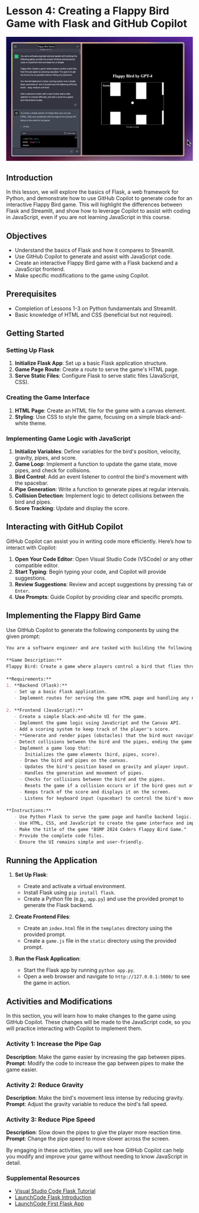 # Lesson 4: Creating a Flappy Bird Game with Flask and GitHub Copilot

![Flappy Bird Inspiration Game Demo](./flappybirdgame.png)

## Introduction
In this lesson, we will explore the basics of Flask, a web framework for Python, and demonstrate how to use GitHub Copilot to generate code for an interactive Flappy Bird game. This will highlight the differences between Flask and Streamlit, and show how to leverage Copilot to assist with coding in JavaScript, even if you are not learning JavaScript in this course.

## Objectives
- Understand the basics of Flask and how it compares to Streamlit.
- Use GitHub Copilot to generate and assist with JavaScript code.
- Create an interactive Flappy Bird game with a Flask backend and a JavaScript frontend.
- Make specific modifications to the game using Copilot.

## Prerequisites
- Completion of Lessons 1-3 on Python fundamentals and Streamlit.
- Basic knowledge of HTML and CSS (beneficial but not required).

## Getting Started

### Setting Up Flask
1. **Initialize Flask App**: Set up a basic Flask application structure.
2. **Game Page Route**: Create a route to serve the game's HTML page.
3. **Serve Static Files**: Configure Flask to serve static files (JavaScript, CSS).

### Creating the Game Interface
1. **HTML Page**: Create an HTML file for the game with a canvas element.
2. **Styling**: Use CSS to style the game, focusing on a simple black-and-white theme.

### Implementing Game Logic with JavaScript
1. **Initialize Variables**: Define variables for the bird's position, velocity, gravity, pipes, and score.
2. **Game Loop**: Implement a function to update the game state, move pipes, and check for collisions.
3. **Bird Control**: Add an event listener to control the bird's movement with the spacebar.
4. **Pipe Generation**: Write a function to generate pipes at regular intervals.
5. **Collision Detection**: Implement logic to detect collisions between the bird and pipes.
6. **Score Tracking**: Update and display the score.

## Interacting with GitHub Copilot
GitHub Copilot can assist you in writing code more efficiently. Here’s how to interact with Copilot:

1. **Open Your Code Editor**: Open Visual Studio Code (VSCode) or any other compatible editor.
2. **Start Typing**: Begin typing your code, and Copilot will provide suggestions.
3. **Review Suggestions**: Review and accept suggestions by pressing `Tab` or `Enter`.
4. **Use Prompts**: Guide Copilot by providing clear and specific prompts.

## Implementing the Flappy Bird Game
Use GitHub Copilot to generate the following components by using the given prompt:

```md
You are a software engineer and are tasked with building the following game using Python Flask as the backend and JavaScript for the frontend.

**Game Description:**
Flappy Bird: Create a game where players control a bird that flies through pipes by pressing the spacebar. The goal is to get the bird as far as possible without hitting any obstacles.

**Requirements:**
1. **Backend (Flask):**
   - Set up a basic Flask application.
   - Implement routes for serving the game HTML page and handling any necessary game data.

2. **Frontend (JavaScript):**
   - Create a simple black-and-white UI for the game.
   - Implement the game logic using JavaScript and the Canvas API.
   - Add a scoring system to keep track of the player's score.
   - **Generate and render pipes (obstacles) that the bird must navigate through. Ensure the pipes move from right to left across the screen and are spaced out at regular intervals.**
   - Detect collisions between the bird and the pipes, ending the game if a collision occurs.
   - Implement a game loop that:
     - Initializes the game elements (bird, pipes, score).
     - Draws the bird and pipes on the canvas.
     - Updates the bird's position based on gravity and player input.
     - Handles the generation and movement of pipes.
     - Checks for collisions between the bird and the pipes.
     - Resets the game if a collision occurs or if the bird goes out of bounds.
     - Keeps track of the score and displays it on the screen.
     - Listens for keyboard input (spacebar) to control the bird's movement.

**Instructions:**
   - Use Python Flask to serve the game page and handle backend logic.
   - Use HTML, CSS, and JavaScript to create the game interface and implement the game mechanics.
   - Make the title of the game "BSMP 2024 Coders Flappy Bird Game."
   - Provide the complete code files.
   - Ensure the UI remains simple and user-friendly.
```

## Running the Application
1. **Set Up Flask**:
   - Create and activate a virtual environment.
   - Install Flask using `pip install flask`.
   - Create a Python file (e.g., `app.py`) and use the provided prompt to generate the Flask backend.

2. **Create Frontend Files**:
   - Create an `index.html` file in the `templates` directory using the provided prompt.
   - Create a `game.js` file in the `static` directory using the provided prompt.

3. **Run the Flask Application**:
   - Start the Flask app by running `python app.py`.
   - Open a web browser and navigate to `http://127.0.0.1:5000/` to see the game in action.

## Activities and Modifications
In this section, you will learn how to make changes to the game using GitHub Copilot. These changes will be made to the JavaScript code, so you will practice interacting with Copilot to implement them.

### Activity 1: Increase the Pipe Gap
**Description**: Make the game easier by increasing the gap between pipes.
**Prompt**: Modify the code to increase the gap between pipes to make the game easier.

### Activity 2: Reduce Gravity
**Description**: Make the bird's movement less intense by reducing gravity.
**Prompt**: Adjust the gravity variable to reduce the bird's fall speed.

### Activity 3: Reduce Pipe Speed
**Description**: Slow down the pipes to give the player more reaction time.
**Prompt**: Change the pipe speed to move slower across the screen.

By engaging in these activities, you will see how GitHub Copilot can help you modify and improve your game without needing to know JavaScript in detail.


### Supplemental Resources
- [Visual Studio Code Flask Tutorial](https://code.visualstudio.com/docs/python/tutorial-flask)
- [LaunchCode Flask Introduction](https://education.launchcode.org/lchs/chapters/flask-intro/index.html)
- [LaunchCode First Flask App](https://education.launchcode.org/lchs/chapters/flask-intro/first-flask-app.html)